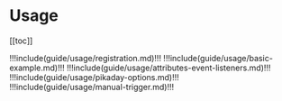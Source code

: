 # Usage

[[toc]]

!!!include(guide/usage/registration.md)!!!
!!!include(guide/usage/basic-example.md)!!!
!!!include(guide/usage/attributes-event-listeners.md)!!!
!!!include(guide/usage/pikaday-options.md)!!!
!!!include(guide/usage/manual-trigger.md)!!!

